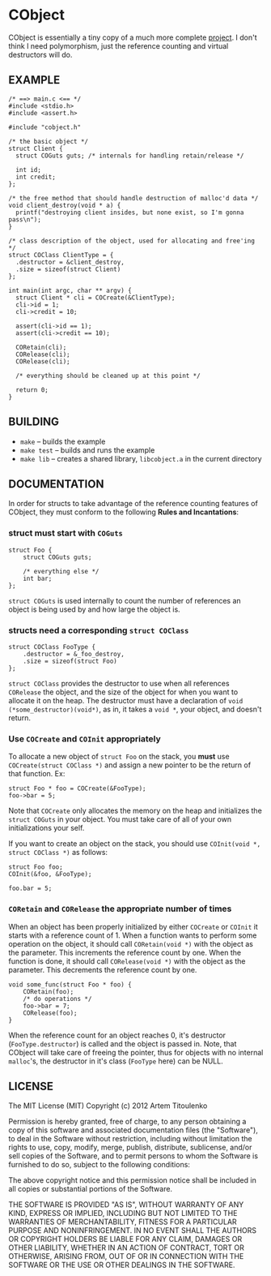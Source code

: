 # CObject

CObject is essentially a tiny copy of a much more complete [project](https://github.com/ddfreyne/cobject). I don't think I need polymorphism, just the reference counting and virtual destructors will do.

## EXAMPLE

    /* ==> main.c <== */
    #include <stdio.h>
    #include <assert.h>
    
    #include "cobject.h"
    
    /* the basic object */
    struct Client {
      struct COGuts guts; /* internals for handling retain/release */
    
      int id;
      int credit;
    };
    
    /* the free method that should handle destruction of malloc'd data */
    void client_destroy(void * a) {
      printf("destroying client insides, but none exist, so I'm gonna pass\n");
    }
    
    /* class description of the object, used for allocating and free'ing */
    struct COClass ClientType = {
      .destructor = &client_destroy,
      .size = sizeof(struct Client)
    };
    
    int main(int argc, char ** argv) {
      struct Client * cli = COCreate(&ClientType);
      cli->id = 1;
      cli->credit = 10;
    
      assert(cli->id == 1);
      assert(cli->credit == 10);
    
      CORetain(cli);
      CORelease(cli);
      CORelease(cli);
      
      /* everything should be cleaned up at this point */
    
      return 0;
    }

## BUILDING

  * `make` – builds the example
  * `make test` – builds and runs the example
  * `make lib` – creates a shared library, `libcobject.a` in the current directory 
    
## DOCUMENTATION

In order for structs to take advantage of the reference counting features of CObject, they must conform to the following **Rules and Incantations**:

### struct must start with `COGuts`

    struct Foo {
        struct COGuts guts;
        
        /* everything else */
        int bar;
    };

`struct COGuts` is used internally to count the number of references an object is being used by and how large the object is.

### structs need a corresponding `struct COClass`

    struct COClass FooType {
        .destructor = &_foo_destroy,
        .size = sizeof(struct Foo)
    };
    
`struct COClass` provides the destructor to use when all references `CORelease` the object, and the size of the object for when you want to allocate it on the heap. The destructor must have a declaration of `void (*some_destructor)(void*)`, as in, it takes a `void *`, your object, and doesn't return.

### Use `COCreate` and `COInit` appropriately

To allocate a new object of `struct Foo` on the stack, you **must** use `COCreate(struct COClass *)` and assign a new pointer to be the return of that function. Ex:

    struct Foo * foo = COCreate(&FooType);
    foo->bar = 5;
    
Note that `COCreate` only allocates the memory on the heap and initializes the `struct COGuts` in your object. You must take care of all of your own initializations your self.

If you want to create an object on the stack, you should use `COInit(void *, struct COClass *)` as follows:

    struct Foo foo;
    COInit(&foo, &FooType);
    
    foo.bar = 5;


### `CORetain` and `CORelease` the appropriate number of times

When an object has been properly initialized by either `COCreate` or `COInit` it starts with a reference count of 1. When a function wants to perform some operation on the object, it should call `CORetain(void *)` with the object as the parameter. This increments the reference count by one. When the function is done, it should call `CORelease(void *)` with the object as the parameter. This decrements the reference count by one.

    void some_func(struct Foo * foo) {
        CORetain(foo);
        /* do operations */
        foo->bar = 7;
        CORelease(foo);
    }

When the reference count for an object reaches 0, it's destructor (`FooType.destructor`) is called and the object is passed in. Note, that CObject will take care of freeing the pointer, thus for objects with no internal `malloc`'s, the destructor in it's class (`FooType` here) can be NULL.

## LICENSE

The MIT License (MIT)
Copyright (c) 2012 Artem Titoulenko

Permission is hereby granted, free of charge, to any person obtaining a copy of this software and associated documentation files (the "Software"), to deal in the Software without restriction, including without limitation the rights to use, copy, modify, merge, publish, distribute, sublicense, and/or sell copies of the Software, and to permit persons to whom the Software is furnished to do so, subject to the following conditions:

The above copyright notice and this permission notice shall be included in all copies or substantial portions of the Software.

THE SOFTWARE IS PROVIDED "AS IS", WITHOUT WARRANTY OF ANY KIND, EXPRESS OR IMPLIED, INCLUDING BUT NOT LIMITED TO THE WARRANTIES OF MERCHANTABILITY, FITNESS FOR A PARTICULAR PURPOSE AND NONINFRINGEMENT. IN NO EVENT SHALL THE AUTHORS OR COPYRIGHT HOLDERS BE LIABLE FOR ANY CLAIM, DAMAGES OR OTHER LIABILITY, WHETHER IN AN ACTION OF CONTRACT, TORT OR OTHERWISE, ARISING FROM, OUT OF OR IN CONNECTION WITH THE SOFTWARE OR THE USE OR OTHER DEALINGS IN THE SOFTWARE.